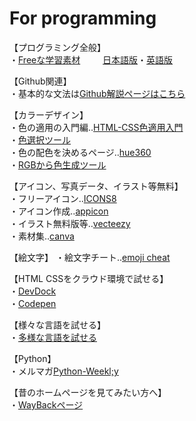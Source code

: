 # For programming  
【プログラミング全般】  
・[Freeな学習素材](https://github.com/EbookFoundation)　　
&nbsp;[日本語版](https://github.com/EbookFoundation/free-programming-books/blob/main/books/free-programming-books-ja.md)・[英語版](https://github.com/EbookFoundation/free-programming-books/blob/main/books/free-programming-books-langs.md)  


【Github関連】  
・基本的な文法は[Github解説ページはこちら](https://docs.github.com/ja/github/writing-on-github/getting-started-with-writing-and-formatting-on-github/basic-writing-and-formatting-syntax)  

【カラーデザイン】  
・色の適用の入門編‥[HTML-CSS色適用入門](https://developer.mozilla.org/ja/docs/Web/HTML/Applying_color)  
・[色選択ツール](https://developer.mozilla.org/ja/docs/Web/CSS/CSS_Colors/Color_picker_tool)   
・色の配色を決めるページ‥[hue360](http://hue360.herokuapp.com/)  
・[RGBから色生成ツール](https://www.w3schools.com/colors/colors_rgb.asp)  

【アイコン、写真データ、イラスト等無料】  
・フリーアイコン‥[ICONS8](https://icons8.jp/)  
・アイコン作成‥[appicon](https://appicon.co/)  
・イラスト無料版等‥[vecteezy](https://www.vecteezy.com/)  
・素材集‥[canva](https://www.canva.com/ja_jp/)  
  
【絵文字】
・絵文字チート‥[emoji cheat](https://www.webfx.com/tools/emoji-cheat-sheet/)
  
【HTML CSSをクラウド環境で試せる】  
・[DevDock](https://devdocs.io/html/element/heading_elements)  
・[Codepen](https://codepen.io/pen/?editors=1000)  

【様々な言語を試せる】  
・[多様な言語を試せる](https://www.w3schools.com/html/html_headings.asp)  

【Python】  
・メルマガ[Python-Weekl;y](https://www.pythonweekly.com/)  


【昔のホームページを見てみたい方へ】  
・[WayBackページ](https://web.archive.org/web/19961015000000*/yahoo.com)  





